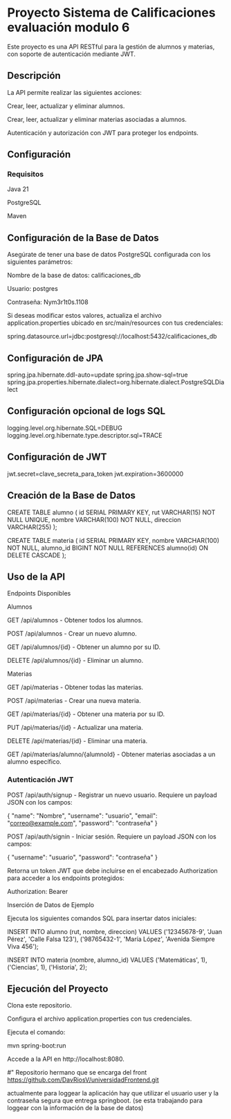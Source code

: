 # Proyecto Sistema de Calificaciones evaluación modulo 6

Este proyecto es una API RESTful para la gestión de alumnos y materias, con soporte de autenticación mediante JWT.

## Descripción

La API permite realizar las siguientes acciones:

Crear, leer, actualizar y eliminar alumnos.

Crear, leer, actualizar y eliminar materias asociadas a alumnos.

Autenticación y autorización con JWT para proteger los endpoints.

## Configuración

### Requisitos

Java 21

PostgreSQL

Maven

## Configuración de la Base de Datos

Asegúrate de tener una base de datos PostgreSQL configurada con los siguientes parámetros:

Nombre de la base de datos: calificaciones_db

Usuario: postgres

Contraseña: Nym3r1t0s.1108

Si deseas modificar estos valores, actualiza el archivo application.properties ubicado en src/main/resources con tus credenciales:

spring.datasource.url=jdbc:postgresql://localhost:5432/calificaciones_db

## Configuración de JPA
spring.jpa.hibernate.ddl-auto=update
spring.jpa.show-sql=true
spring.jpa.properties.hibernate.dialect=org.hibernate.dialect.PostgreSQLDialect

## Configuración opcional de logs SQL
logging.level.org.hibernate.SQL=DEBUG
logging.level.org.hibernate.type.descriptor.sql=TRACE

## Configuración de JWT
jwt.secret=clave_secreta_para_token
jwt.expiration=3600000

## Creación de la Base de Datos
CREATE TABLE alumno (
    id SERIAL PRIMARY KEY,
    rut VARCHAR(15) NOT NULL UNIQUE,
    nombre VARCHAR(100) NOT NULL,
    direccion VARCHAR(255)
);

CREATE TABLE materia (
    id SERIAL PRIMARY KEY,
    nombre VARCHAR(100) NOT NULL,
    alumno_id BIGINT NOT NULL REFERENCES alumno(id) ON DELETE CASCADE
);

## Uso de la API

Endpoints Disponibles

Alumnos

GET /api/alumnos - Obtener todos los alumnos.

POST /api/alumnos - Crear un nuevo alumno.

GET /api/alumnos/{id} - Obtener un alumno por su ID.

DELETE /api/alumnos/{id} - Eliminar un alumno.

Materias

GET /api/materias - Obtener todas las materias.

POST /api/materias - Crear una nueva materia.

GET /api/materias/{id} - Obtener una materia por su ID.

PUT /api/materias/{id} - Actualizar una materia.

DELETE /api/materias/{id} - Eliminar una materia.

GET /api/materias/alumno/{alumnoId} - Obtener materias asociadas a un alumno específico.

### Autenticación JWT

POST /api/auth/signup - Registrar un nuevo usuario. Requiere un payload JSON con los campos:

{
  "name": "Nombre",
  "username": "usuario",
  "email": "correo@example.com",
  "password": "contraseña"
}

POST /api/auth/signin - Iniciar sesión. Requiere un payload JSON con los campos:

{
  "username": "usuario",
  "password": "contraseña"
}

Retorna un token JWT que debe incluirse en el encabezado Authorization para acceder a los endpoints protegidos:

Authorization: Bearer <token>

Inserción de Datos de Ejemplo

Ejecuta los siguientes comandos SQL para insertar datos iniciales:

INSERT INTO alumno (rut, nombre, direccion) VALUES
('12345678-9', 'Juan Pérez', 'Calle Falsa 123'),
('98765432-1', 'María López', 'Avenida Siempre Viva 456');

INSERT INTO materia (nombre, alumno_id) VALUES
('Matemáticas', 1),
('Ciencias', 1),
('Historia', 2);

## Ejecución del Proyecto

Clona este repositorio.

Configura el archivo application.properties con tus credenciales.

Ejecuta el comando:

mvn spring-boot:run

Accede a la API en http://localhost:8080.

#" Repositorio hermano que se encarga del front 
https://github.com/DavRiosV/universidadFrontend.git

actualmente para loggear la aplicación hay que utilizar el usuario user y la contraseña segura que entrega springboot. (se esta trabajando para loggear con la información de la base de datos)

